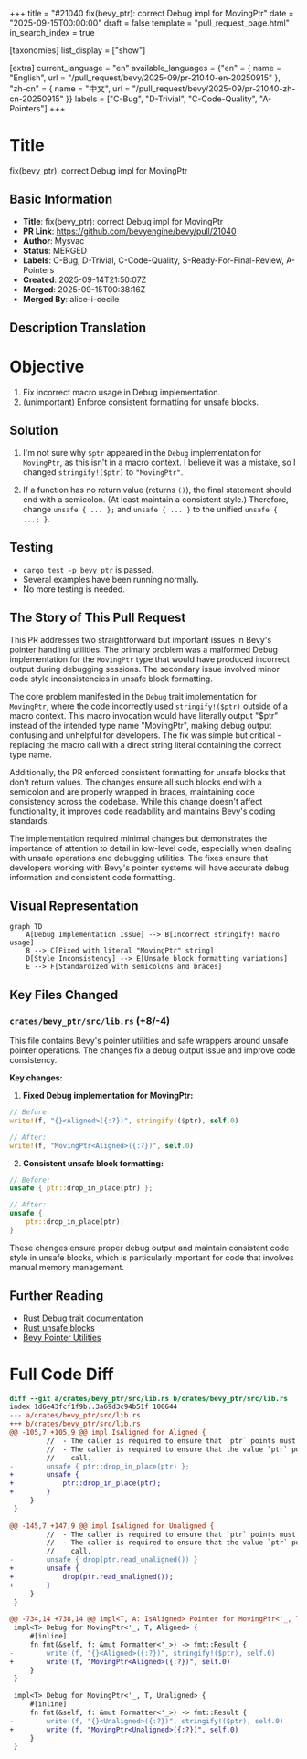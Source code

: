 +++
title = "#21040 fix(bevy_ptr): correct Debug impl for MovingPtr"
date = "2025-09-15T00:00:00"
draft = false
template = "pull_request_page.html"
in_search_index = true

[taxonomies]
list_display = ["show"]

[extra]
current_language = "en"
available_languages = {"en" = { name = "English", url = "/pull_request/bevy/2025-09/pr-21040-en-20250915" }, "zh-cn" = { name = "中文", url = "/pull_request/bevy/2025-09/pr-21040-zh-cn-20250915" }}
labels = ["C-Bug", "D-Trivial", "C-Code-Quality", "A-Pointers"]
+++

# Title
fix(bevy_ptr): correct Debug impl for MovingPtr

## Basic Information
- **Title**: fix(bevy_ptr): correct Debug impl for MovingPtr
- **PR Link**: https://github.com/bevyengine/bevy/pull/21040
- **Author**: Mysvac
- **Status**: MERGED
- **Labels**: C-Bug, D-Trivial, C-Code-Quality, S-Ready-For-Final-Review, A-Pointers
- **Created**: 2025-09-14T21:50:07Z
- **Merged**: 2025-09-15T00:38:16Z
- **Merged By**: alice-i-cecile

## Description Translation
# Objective

1. Fix incorrect macro usage in Debug implementation.
2. (unimportant) Enforce consistent formatting for unsafe blocks.

## Solution

1.  I'm not sure why `$ptr` appeared in the `Debug` implementation for `MovingPtr`, as this isn't in a macro context.  I believe it was a mistake, so I changed `stringify!($ptr)` to `"MovingPtr"`.

2. If a function has no return value (returns `()`), the final statement should end with a semicolon. (At least maintain a consistent style.) Therefore, change `unsafe { ... };` and `unsafe { ... }` to the unified `unsafe { ...; }`.

## Testing

- `cargo test -p bevy_ptr` is passed.
- Several examples have been running normally.
- No more testing is needed.

## The Story of This Pull Request

This PR addresses two straightforward but important issues in Bevy's pointer handling utilities. The primary problem was a malformed Debug implementation for the `MovingPtr` type that would have produced incorrect output during debugging sessions. The secondary issue involved minor code style inconsistencies in unsafe block formatting.

The core problem manifested in the `Debug` trait implementation for `MovingPtr`, where the code incorrectly used `stringify!($ptr)` outside of a macro context. This macro invocation would have literally output "$ptr" instead of the intended type name "MovingPtr", making debug output confusing and unhelpful for developers. The fix was simple but critical - replacing the macro call with a direct string literal containing the correct type name.

Additionally, the PR enforced consistent formatting for unsafe blocks that don't return values. The changes ensure all such blocks end with a semicolon and are properly wrapped in braces, maintaining code consistency across the codebase. While this change doesn't affect functionality, it improves code readability and maintains Bevy's coding standards.

The implementation required minimal changes but demonstrates the importance of attention to detail in low-level code, especially when dealing with unsafe operations and debugging utilities. The fixes ensure that developers working with Bevy's pointer systems will have accurate debug information and consistent code formatting.

## Visual Representation

```mermaid
graph TD
    A[Debug Implementation Issue] --> B[Incorrect stringify! macro usage]
    B --> C[Fixed with literal "MovingPtr" string]
    D[Style Inconsistency] --> E[Unsafe block formatting variations]
    E --> F[Standardized with semicolons and braces]
```

## Key Files Changed

### `crates/bevy_ptr/src/lib.rs` (+8/-4)

This file contains Bevy's pointer utilities and safe wrappers around unsafe pointer operations. The changes fix a debug output issue and improve code consistency.

**Key changes:**

1. **Fixed Debug implementation for MovingPtr:**
```rust
// Before:
write!(f, "{}<Aligned>({:?})", stringify!($ptr), self.0)

// After:
write!(f, "MovingPtr<Aligned>({:?})", self.0)
```

2. **Consistent unsafe block formatting:**
```rust
// Before:
unsafe { ptr::drop_in_place(ptr) };

// After:
unsafe {
    ptr::drop_in_place(ptr);
}
```

These changes ensure proper debug output and maintain consistent code style in unsafe blocks, which is particularly important for code that involves manual memory management.

## Further Reading

- [Rust Debug trait documentation](https://doc.rust-lang.org/std/fmt/trait.Debug.html)
- [Rust unsafe blocks](https://doc.rust-lang.org/book/ch19-01-unsafe-rust.html)
- [Bevy Pointer Utilities](https://github.com/bevyengine/bevy/blob/main/crates/bevy_ptr/src/lib.rs)

# Full Code Diff
```diff
diff --git a/crates/bevy_ptr/src/lib.rs b/crates/bevy_ptr/src/lib.rs
index 1d6e43fcf1f9b..3a69d3c94b51f 100644
--- a/crates/bevy_ptr/src/lib.rs
+++ b/crates/bevy_ptr/src/lib.rs
@@ -105,7 +105,9 @@ impl IsAligned for Aligned {
         //  - The caller is required to ensure that `ptr` points must be valid for dropping.
         //  - The caller is required to ensure that the value `ptr` points must not be used after this function
         //    call.
-        unsafe { ptr::drop_in_place(ptr) };
+        unsafe {
+            ptr::drop_in_place(ptr);
+        }
     }
 }
 
@@ -145,7 +147,9 @@ impl IsAligned for Unaligned {
         //  - The caller is required to ensure that `ptr` points must be valid for dropping.
         //  - The caller is required to ensure that the value `ptr` points must not be used after this function
         //    call.
-        unsafe { drop(ptr.read_unaligned()) }
+        unsafe {
+            drop(ptr.read_unaligned());
+        }
     }
 }
 
@@ -734,14 +738,14 @@ impl<T, A: IsAligned> Pointer for MovingPtr<'_, T, A> {
 impl<T> Debug for MovingPtr<'_, T, Aligned> {
     #[inline]
     fn fmt(&self, f: &mut Formatter<'_>) -> fmt::Result {
-        write!(f, "{}<Aligned>({:?})", stringify!($ptr), self.0)
+        write!(f, "MovingPtr<Aligned>({:?})", self.0)
     }
 }
 
 impl<T> Debug for MovingPtr<'_, T, Unaligned> {
     #[inline]
     fn fmt(&self, f: &mut Formatter<'_>) -> fmt::Result {
-        write!(f, "{}<Unaligned>({:?})", stringify!($ptr), self.0)
+        write!(f, "MovingPtr<Unaligned>({:?})", self.0)
     }
 }
 
```